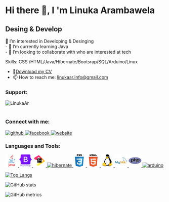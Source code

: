 <h1> Hi there 🔅, I 'm Linuka Arambawela </h1> 
<h2> Desing & Develop </h2>
👀 I’m interested in Developing & Desinging<br>
- 🔘 I’m currently learning Java<br>
- 🔘 I’m looking to collaborate with who are interested at tech<br>



Skills: CSS /HTML/Java/Hibernate/Bootsrap/SQL/Arduino/Linux 


- 🔭<a href="https://drive.google.com/file/d/1fSNNlvi5fiwoAHjgexNgFnqekj6dWB18/view?usp=sharing" target="_blank">Download my CV</a>
- 📫 How to reach me: linukaar.info@gmail.com 

<h3 align="left">Support:</h3>
<p><a href="https://www.buymeacoffee.com/LinukaAr" target="_blank"> <img align="left" src="https://cdn.buymeacoffee.com/buttons/v2/default-yellow.png" height="50" width="210" alt="LinukaAr" /></a></p>
<br><br>

<h3 align="left">Connect with me:</h3>
<p><a href="https://github.com/LinukaAr"target="_blank"><img src='https://cdn.jsdelivr.net/npm/simple-icons@3.0.1/icons/github.svg' alt='github' height='40'> </a>
<a href="https://www.facebook.com/profile.php?id=100011398414568"target="_blank"><img src='https://cdn.jsdelivr.net/npm/simple-icons@3.0.1/icons/facebook.svg' alt='facebook' height='40'w> </a> 
<a href="https://linukaar.github.io/Linukatest/"target="_blank"><img src='https://cdn.jsdelivr.net/npm/simple-icons@3.0.1/icons/icloud.svg' alt='website' height='40'> </a></p> 

<h3 align="left">Languages and Tools:</h3>
<p align="left"> <a href="https://www.java.com/en/" target="_blank" rel="noreferrer"> <img src="https://github.com/devicons/devicon/blob/master/icons/java/java-original-wordmark.svg" alt="java" width="40" height="40"/> </a>  <a href="https://www.w3schools.com/java/" target="_blank" rel="noreferrer"> <img 
src="https://github.com/devicons/devicon/blob/master/icons/bootstrap/bootstrap-original-wordmark.svg" alt="css3" width="40" height="40"/> </a> <a href="https://getbootstrap.com/" target="_blank" rel="noreferrer"> <img  
                                                                                                                                                                                                                    src="https://github.com/devicons/devicon/blob/master/icons/jetbrains/jetbrains-original.svg" alt="jetbrains" width="40" height="40"/> </a> <a href="https://www.jetbrains.com/" target="_blank" rel="noreferrer"> <img  
                                                                                                         src="https://drive.google.com/file/d/1ay9mnEq1-0ZI-9yjE5Zs6sFQd2p0JKwI/view?usp=drive_link" alt="hibernate" width="40" height="40"/> </a> <a href="http://hibernate.org" target="_blank" rel="noreferrer"> <img  
                                                                                                                                                                                                                                                                                                                       src="https://raw.githubusercontent.com/devicons/devicon/master/icons/css3/css3-original-wordmark.svg" alt="css3" width="40" height="40"/> </a> <a href="https://www.w3.org/html/" target="_blank" rel="noreferrer"> <img src="https://raw.githubusercontent.com/devicons/devicon/master/icons/html5/html5-original-wordmark.svg" alt="html5" width="40" height="40"/> </a> <a href="https://www.linux.org/" target="_blank" rel="noreferrer"> <img src="https://raw.githubusercontent.com/devicons/devicon/master/icons/linux/linux-original.svg" alt="linux" width="40" height="40"/> </a> <a href="https://www.mysql.com/" target="_blank" rel="noreferrer"> <img src="https://raw.githubusercontent.com/devicons/devicon/master/icons/mysql/mysql-original-wordmark.svg" alt="mysql" width="40" height="40"/> </a> <a href="https://www.php.net" target="_blank" rel="noreferrer"> <img src="https://raw.githubusercontent.com/devicons/devicon/master/icons/php/php-original.svg" alt="php" width="40" height="40"/> </a> <a href="https://www.arduino.cc/" target="_blank" rel="noreferrer"> <img src="https://cdn.worldvectorlogo.com/logos/arduino-1.svg" alt="arduino" width="40" height="40"/> </a>  </p>





[![Top Langs](https://github-readme-stats.vercel.app/api/top-langs/?username=LinukaAr)](https://github.com/anuraghazra/github-readme-stats)

![GitHub stats](https://github-readme-stats.vercel.app/api?username=LinukaAr&show_icons=true&count_private=true)  

![GitHub metrics](https://metrics.lecoq.io/LinukaAr)  

